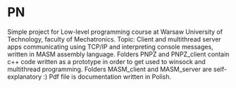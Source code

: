 # PN
Simple project for Low-level programming course at Warsaw University of Technology, faculty of Mechatronics. 
Topic: Client and multithread server apps communicating using TCP/IP and interpreting console messages, written in MASM assembly language.
Folders PNPZ and PNPZ_client contain c++ code written as a prototype in order to get used to winsock and multithread programming.
Folders MASM_client and MASM_server are self-explanatory :)
Pdf file is documentation written in Polish.
